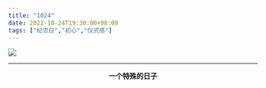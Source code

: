 ```yaml
---
title: "1024"
date: 2022-10-24T19:30:00+08:00
tags: ["纪念日","初心","仪式感"]
---
```


<img  src = "https://gcore.jsdelivr.net/gh/AlexLiu2022/resources/img/blog-picture-1024.JPG" />

---

<center><strong>一个特殊的日子 </strong></center>

<style>
.post-body {
    margin-top: 0 !important;
}
</style>